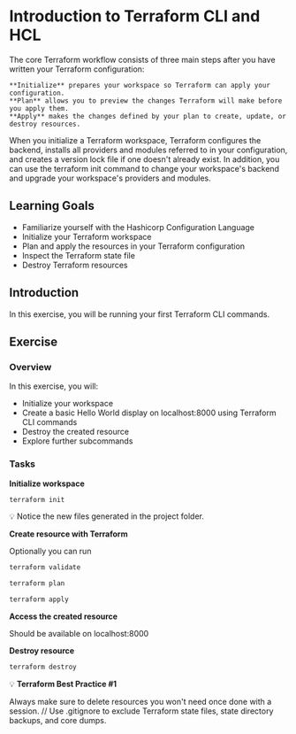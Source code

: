 # Introduction to Terraform CLI and HCL

The core Terraform workflow consists of three main steps after you have written your Terraform configuration:

    **Initialize** prepares your workspace so Terraform can apply your configuration.
    **Plan** allows you to preview the changes Terraform will make before you apply them.
    **Apply** makes the changes defined by your plan to create, update, or destroy resources.

When you initialize a Terraform workspace, Terraform configures the backend, installs all providers and modules referred to in your configuration, and creates a version lock file if one doesn't already exist. In addition, you can use the terraform init command to change your workspace's backend and upgrade your workspace's providers and modules.

## Learning Goals

- Familiarize yourself with the Hashicorp Configuration Language
- Initialize your Terraform workspace
- Plan and apply the resources in your Terraform configuration 
- Inspect the Terraform state file
- Destroy Terraform resources
  
## Introduction

In this exercise, you will be running your first Terraform CLI commands.

## Exercise

### Overview

In this exercise, you will:

- Initialize your workspace
- Create a basic Hello World display on localhost:8000 using Terraform CLI commands
- Destroy the created resource
- Explore further subcommands

### Tasks

**Initialize workspace**

```bash
terraform init
```

💡 Notice the new files generated in the project folder.

**Create resource with Terraform**

Optionally you can run 

```bash
terraform validate
```

```bash
terraform plan
```

```bash
terraform apply
```

**Access the created resource**

Should be available on localhost:8000

**Destroy resource**

```bash
terraform destroy
```

:bulb: **Terraform Best Practice #1**

Always make sure to delete resources you won't need once done with a session. // Use .gitignore to exclude Terraform state files, state directory backups, and core dumps.
